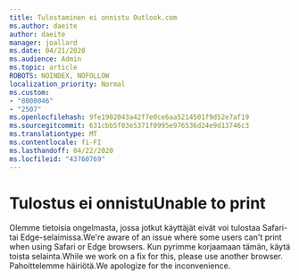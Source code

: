 ```yaml
---
title: Tulostaminen ei onnistu Outlook.com
ms.author: daeite
author: daeite
manager: joallard
ms.date: 04/21/2020
ms.audience: Admin
ms.topic: article
ROBOTS: NOINDEX, NOFOLLOW
localization_priority: Normal
ms.custom:
- "8000046"
- "2507"
ms.openlocfilehash: 9fe1902043a42f7e0ce6aa5214501f9d52e7af19
ms.sourcegitcommit: 631cbb5f03e5371f0995e976536d24e9d13746c3
ms.translationtype: MT
ms.contentlocale: fi-FI
ms.lasthandoff: 04/22/2020
ms.locfileid: "43760769"
---
```

# <a name="unable-to-print"></a><span data-ttu-id="14957-102">Tulostus ei onnistu</span><span class="sxs-lookup"><span data-stu-id="14957-102">Unable to print</span></span>

<span data-ttu-id="14957-103">Olemme tietoisia ongelmasta, jossa jotkut käyttäjät eivät voi tulostaa Safari- tai Edge-selaimissa.</span><span class="sxs-lookup"><span data-stu-id="14957-103">We're aware of an issue where some users can't print when using Safari or Edge browsers.</span></span> <span data-ttu-id="14957-104">Kun pyrimme korjaamaan tämän, käytä toista selainta.</span><span class="sxs-lookup"><span data-stu-id="14957-104">While we work on a fix for this, please use another browser.</span></span> <span data-ttu-id="14957-105">Pahoittelemme häiriötä.</span><span class="sxs-lookup"><span data-stu-id="14957-105">We apologize for the inconvenience.</span></span>
